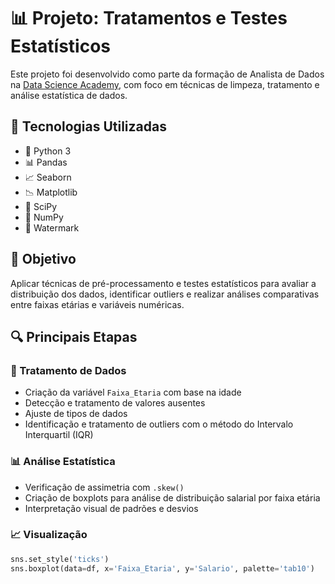 # 📊 Projeto: Tratamentos e Testes Estatísticos

Este projeto foi desenvolvido como parte da formação de Analista de Dados na [Data Science Academy](https://www.datascienceacademy.com.br/), com foco em técnicas de limpeza, tratamento e análise estatística de dados.

## 🧰 Tecnologias Utilizadas
- 🐍 Python 3
- 📊 Pandas
- 📈 Seaborn
- 📉 Matplotlib
- 🔬 SciPy
- 🧮 NumPy
- 🧪 Watermark

## 📁 Objetivo
Aplicar técnicas de pré-processamento e testes estatísticos para avaliar a distribuição dos dados, identificar outliers e realizar análises comparativas entre faixas etárias e variáveis numéricas.

## 🔍 Principais Etapas

### 🧹 Tratamento de Dados
- Criação da variável `Faixa_Etaria` com base na idade
- Detecção e tratamento de valores ausentes
- Ajuste de tipos de dados
- Identificação e tratamento de outliers com o método do Intervalo Interquartil (IQR)

### 📊 Análise Estatística
- Verificação de assimetria com `.skew()`
- Criação de boxplots para análise de distribuição salarial por faixa etária
- Interpretação visual de padrões e desvios

### 📈 Visualização
```python
sns.set_style('ticks')
sns.boxplot(data=df, x='Faixa_Etaria', y='Salario', palette='tab10')


